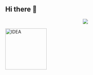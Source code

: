 ## Hi there 👋
<p align="center">
  <img src="/workspaces/rafaeljosebraga/eToSsNm65xFUUJSLsz6Lm4.gif"/>
</p>
<a href="https://github.com/Anmol-Baranwal/GIFs-For-Readme"><img src="eToSsNm65xFUUJSLsz6Lm4.gif" width="130" alt="IDEA" ></a>
